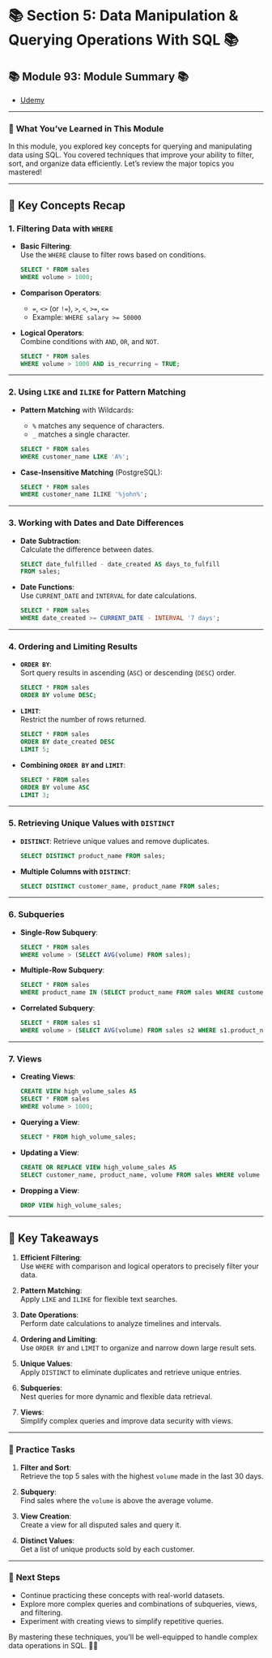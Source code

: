 # 📚 **Section 5: Data Manipulation & Querying Operations With SQL** 📚

## 📚 **Module 93: Module Summary** 📚

- [Udemy](https://www.udemy.com/course/sql-the-complete-developers-guide-mysql-postgresql/learn/lecture/28763166#overview)

---

### 🚀 **What You’ve Learned in This Module**

In this module, you explored key concepts for querying and manipulating data using SQL. You covered techniques that improve your ability to filter, sort, and organize data efficiently. Let’s review the major topics you mastered!

---

## 📝 **Key Concepts Recap**

### 1. **Filtering Data with `WHERE`**

- **Basic Filtering**:  
  Use the `WHERE` clause to filter rows based on conditions.

  ```sql
  SELECT * FROM sales
  WHERE volume > 1000;
  ```

- **Comparison Operators**:

  - `=`, `<>` (or `!=`), `>`, `<`, `>=`, `<=`
  - Example: `WHERE salary >= 50000`

- **Logical Operators**:  
  Combine conditions with `AND`, `OR`, and `NOT`.
  ```sql
  SELECT * FROM sales
  WHERE volume > 1000 AND is_recurring = TRUE;
  ```

---

### 2. **Using `LIKE` and `ILIKE` for Pattern Matching**

- **Pattern Matching** with Wildcards:

  - `%` matches any sequence of characters.
  - `_` matches a single character.

  ```sql
  SELECT * FROM sales
  WHERE customer_name LIKE 'A%';
  ```

- **Case-Insensitive Matching** (PostgreSQL):
  ```sql
  SELECT * FROM sales
  WHERE customer_name ILIKE '%john%';
  ```

---

### 3. **Working with Dates and Date Differences**

- **Date Subtraction**:  
  Calculate the difference between dates.

  ```sql
  SELECT date_fulfilled - date_created AS days_to_fulfill
  FROM sales;
  ```

- **Date Functions**:  
  Use `CURRENT_DATE` and `INTERVAL` for date calculations.
  ```sql
  SELECT * FROM sales
  WHERE date_created >= CURRENT_DATE - INTERVAL '7 days';
  ```

---

### 4. **Ordering and Limiting Results**

- **`ORDER BY`**:  
  Sort query results in ascending (`ASC`) or descending (`DESC`) order.

  ```sql
  SELECT * FROM sales
  ORDER BY volume DESC;
  ```

- **`LIMIT`**:  
  Restrict the number of rows returned.

  ```sql
  SELECT * FROM sales
  ORDER BY date_created DESC
  LIMIT 5;
  ```

- **Combining `ORDER BY` and `LIMIT`**:
  ```sql
  SELECT * FROM sales
  ORDER BY volume ASC
  LIMIT 3;
  ```

---

### 5. **Retrieving Unique Values with `DISTINCT`**

- **`DISTINCT`**: Retrieve unique values and remove duplicates.

  ```sql
  SELECT DISTINCT product_name FROM sales;
  ```

- **Multiple Columns with `DISTINCT`**:
  ```sql
  SELECT DISTINCT customer_name, product_name FROM sales;
  ```

---

### 6. **Subqueries**

- **Single-Row Subquery**:

  ```sql
  SELECT * FROM sales
  WHERE volume > (SELECT AVG(volume) FROM sales);
  ```

- **Multiple-Row Subquery**:

  ```sql
  SELECT * FROM sales
  WHERE product_name IN (SELECT product_name FROM sales WHERE customer_name = 'Alice Johnson');
  ```

- **Correlated Subquery**:
  ```sql
  SELECT * FROM sales s1
  WHERE volume > (SELECT AVG(volume) FROM sales s2 WHERE s1.product_name = s2.product_name);
  ```

---

### 7. **Views**

- **Creating Views**:

  ```sql
  CREATE VIEW high_volume_sales AS
  SELECT * FROM sales
  WHERE volume > 1000;
  ```

- **Querying a View**:

  ```sql
  SELECT * FROM high_volume_sales;
  ```

- **Updating a View**:

  ```sql
  CREATE OR REPLACE VIEW high_volume_sales AS
  SELECT customer_name, product_name, volume FROM sales WHERE volume > 1500;
  ```

- **Dropping a View**:
  ```sql
  DROP VIEW high_volume_sales;
  ```

---

## 🔄 **Key Takeaways**

1. **Efficient Filtering**:  
   Use `WHERE` with comparison and logical operators to precisely filter your data.

2. **Pattern Matching**:  
   Apply `LIKE` and `ILIKE` for flexible text searches.

3. **Date Operations**:  
   Perform date calculations to analyze timelines and intervals.

4. **Ordering and Limiting**:  
   Use `ORDER BY` and `LIMIT` to organize and narrow down large result sets.

5. **Unique Values**:  
   Apply `DISTINCT` to eliminate duplicates and retrieve unique entries.

6. **Subqueries**:  
   Nest queries for more dynamic and flexible data retrieval.

7. **Views**:  
   Simplify complex queries and improve data security with views.

---

### 📝 **Practice Tasks**

1. **Filter and Sort**:  
   Retrieve the top 5 sales with the highest `volume` made in the last 30 days.

2. **Subquery**:  
   Find sales where the `volume` is above the average volume.

3. **View Creation**:  
   Create a view for all disputed sales and query it.

4. **Distinct Values**:  
   Get a list of unique products sold by each customer.

---

### 🌟 **Next Steps**

- Continue practicing these concepts with real-world datasets.
- Explore more complex queries and combinations of subqueries, views, and filtering.
- Experiment with creating views to simplify repetitive queries.

By mastering these techniques, you'll be well-equipped to handle complex data operations in SQL. 🚀😊
